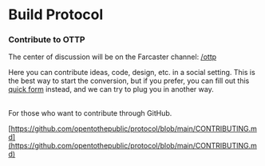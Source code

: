 # Build Protocol

### Contribute to OTTP

The center of discussion will be on the Farcaster channel: [/ottp](https://warpcast.com/~/channel/ottp)

Here you can contribute ideas, code, design, etc. in a social setting. This is the best way to start the conversion, but if you prefer, you can fill out this [quick form](https://tally.so/popup/n06850) instead, and we can try to plug you in another way.

\
For those who want to contribute through GitHub.

[https://github.com/opentothepublic/protocol/blob/main/CONTRIBUTING.md](https://github.com/opentothepublic/protocol/blob/main/CONTRIBUTING.md)
